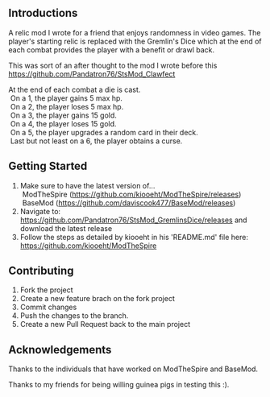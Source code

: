 ## Introductions
A relic mod I wrote for a friend that enjoys randomness in video games. The player's starting relic is replaced with
the Gremlin's Dice which at the end of each combat provides the player with a benefit or drawl back.

This was sort of an after thought to the mod I wrote before this
https://github.com/Pandatron76/StsMod_Clawfect

At the end of each combat a die is cast.  
&nbsp;On a 1, the player gains 5 max hp.  
&nbsp;On a 2, the player loses 5 max hp.  
&nbsp;On a 3, the player gains 15 gold.  
&nbsp;On a 4, the player loses 15 gold.  
&nbsp;On a 5, the player upgrades a random card in their deck.  
&nbsp;Last but not least on a 6, the player obtains a curse.

## Getting Started
1. Make sure to have the latest version of...  
&nbsp;ModTheSpire (https://github.com/kiooeht/ModTheSpire/releases)  
&nbsp;BaseMod (https://github.com/daviscook477/BaseMod/releases)
2. Navigate to: https://github.com/Pandatron76/StsMod_GremlinsDice/releases and download the latest release
3. Follow the steps as detailed by kiooeht in his 'README.md' file here: https://github.com/kiooeht/ModTheSpire

## Contributing
1. Fork the project
2. Create a new feature brach on the fork project
3. Commit changes
4. Push the changes to the branch.
5. Create a new Pull Request back to the main project

## Acknowledgements

Thanks to the individuals that have worked on ModTheSpire and BaseMod.

Thanks to my friends for being willing guinea pigs in testing this :). 

